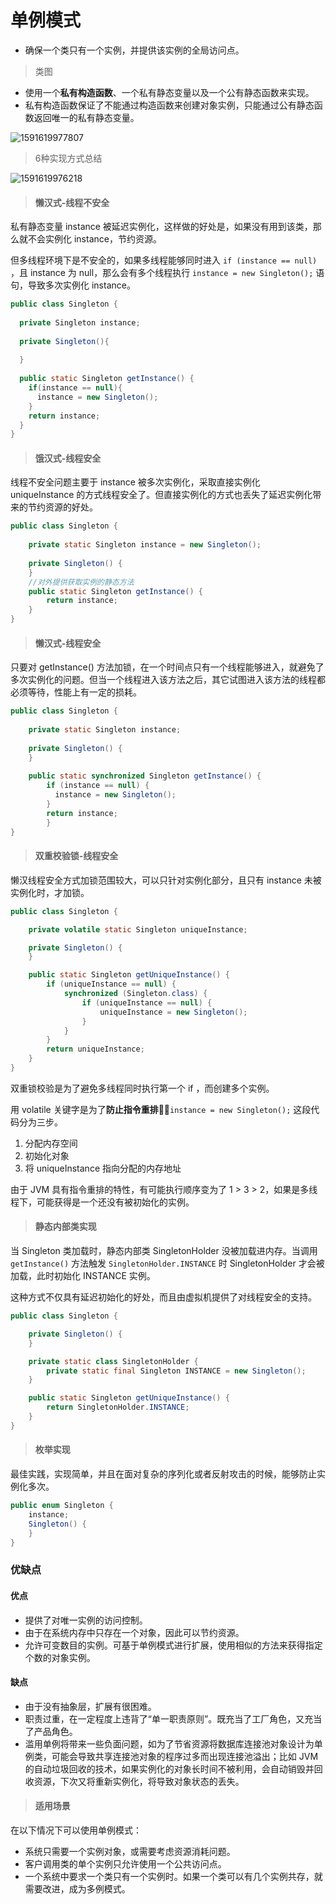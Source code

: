 # 单例模式

* 确保一个类只有一个实例，并提供该实例的全局访问点。

> 类图

* 使用一个**私有构造函数**、一个私有静态变量以及一个公有静态函数来实现。
* 私有构造函数保证了不能通过构造函数来创建对象实例，只能通过公有静态函数返回唯一的私有静态变量。

![1591619977807](https://cdn.jsdelivr.net/gh/ClareTung/ImageHostingService/img/1591619977807.png)

> 6种实现方式总结

![1591619976218](https://cdn.jsdelivr.net/gh/ClareTung/ImageHostingService/img/1591619976218.png)

> #### 懒汉式-线程不安全

私有静态变量 instance 被延迟实例化，这样做的好处是，如果没有用到该类，那么就不会实例化 instance，节约资源。

但多线程环境下是不安全的，如果多线程能够同时进入 `if (instance == null)` ，且 instance 为 null，那么会有多个线程执行 `instance = new Singleton();` 语句，导致多次实例化 instance。

```java
public class Singleton {
  
  private Singleton instance;
  
  private Singleton(){
    
  }
  
  public static Singleton getInstance() {
    if(instance == null){
      instance = new Singleton();
    }
    return instance;
  }
}
```

> #### 饿汉式-线程安全

线程不安全问题主要于 instance 被多次实例化，采取直接实例化 uniqueInstance 的方式线程安全了。但直接实例化的方式也丢失了延迟实例化带来的节约资源的好处。

```java
public class Singleton {
    
    private static Singleton instance = new Singleton();
    
    private Singleton() {
    }
    //对外提供获取实例的静态方法
    public static Singleton getInstance() {
        return instance;
    }
}
```

> #### 懒汉式-线程安全

只要对 getInstance() 方法加锁，在一个时间点只有一个线程能够进入，就避免了多次实例化的问题。但当一个线程进入该方法之后，其它试图进入该方法的线程都必须等待，性能上有一定的损耗。

```java
public class Singleton {
    
    private static Singleton instance;
    
    private Singleton() {
    }
  
  	public static synchronized Singleton getInstance() {
    	if (instance == null) {
      	  instance = new Singleton();
    	}
    	return instance;
		}
}
```

> #### 双重校验锁-线程安全

懒汉线程安全方式加锁范围较大，可以只针对实例化部分，且只有 instance 未被实例化时，才加锁。

```java
public class Singleton {

    private volatile static Singleton uniqueInstance;

    private Singleton() {
    }

    public static Singleton getUniqueInstance() {
        if (uniqueInstance == null) {
            synchronized (Singleton.class) {
                if (uniqueInstance == null) {
                    uniqueInstance = new Singleton();
                }
            }
        }
        return uniqueInstance;
    }
}
```

双重锁校验是为了避免多线程同时执行第一个 if ，而创建多个实例。

用 volatile 关键字是为了**防止指令重排**。`instance = new Singleton();` 这段代码分为三步。

1. 分配内存空间
2. 初始化对象
3. 将 uniqueInstance 指向分配的内存地址

由于 JVM 具有指令重排的特性，有可能执行顺序变为了 1 > 3 > 2，如果是多线程下，可能获得是一个还没有被初始化的实例。

> #### 静态内部类实现

当 Singleton 类加载时，静态内部类 SingletonHolder 没被加载进内存。当调用 `getInstance()` 方法触发 `SingletonHolder.INSTANCE` 时 SingletonHolder 才会被加载，此时初始化 INSTANCE 实例。

这种方式不仅具有延迟初始化的好处，而且由虚拟机提供了对线程安全的支持。

```java
public class Singleton {

    private Singleton() {
    }

    private static class SingletonHolder {
        private static final Singleton INSTANCE = new Singleton();
    }

    public static Singleton getUniqueInstance() {
        return SingletonHolder.INSTANCE;
    }
}
```

> #### 枚举实现

最佳实践，实现简单，并且在面对复杂的序列化或者反射攻击的时候，能够防止实例化多次。

```java
public enum Singleton {
    instance;
  	Singleton() {
    }
}
```

### 优缺点

#### 优点

- 提供了对唯一实例的访问控制。
- 由于在系统内存中只存在一个对象，因此可以节约资源。
- 允许可变数目的实例。可基于单例模式进行扩展，使用相似的方法来获得指定个数的对象实例。

#### 缺点

- 由于没有抽象层，扩展有很困难。
- 职责过重，在一定程度上违背了“单一职责原则”。既充当了工厂角色，又充当了产品角色。
- 滥用单例将带来一些负面问题，如为了节省资源将数据库连接池对象设计为单例类，可能会导致共享连接池对象的程序过多而出现连接池溢出；比如 JVM 的自动垃圾回收的技术，如果实例化的对象长时间不被利用，会自动销毁并回收资源，下次又将重新实例化，将导致对象状态的丢失。

> #### 适用场景

在以下情况下可以使用单例模式：

- 系统只需要一个实例对象，或需要考虑资源消耗问题。
- 客户调用类的单个实例只允许使用一个公共访问点。
- 一个系统中要求一个类只有一个实例时。如果一个类可以有几个实例共存，就需要改进，成为多例模式。







